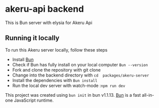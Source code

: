# akeru-api backend

This is Bun server with elysia for Akeru Api


## Running it locally
To run this Akeru server locally, follow these steps
* Install [Bun](https://bun.sh/docs/installation)
* Check if Bun has fully install on your local computer `Bun --version`
* Fork and clone the repository with git clone 
* Change into the backend directory with `cd  packages/akeru-server`
* Install the dependencies with `Bun install`
* Run the local dev server with watch-mode :`npm run dev`


This project was created using `bun init` in bun v1.1.13. [Bun](https://bun.sh) is a fast all-in-one JavaScript runtime.
